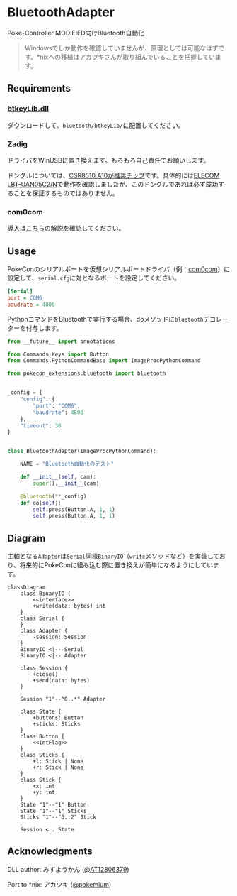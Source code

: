 # BluetoothAdapter

Poke-Controller MODIFIED向けBluetooth自動化

> Windowsでしか動作を確認していませんが、原理としては可能なはずです。*nixへの移植はアカツキさんが取り組んでいることを把握しています。

## Requirements

### [btkeyLib.dll](https://note.com/gamewagashi/n/n4a76066320e9)

ダウンロードして、`bluetooth/btkeyLib/`に配置してください。

### Zadig

ドライバをWinUSBに置き換えます。もろもろ自己責任でお願いします。

ドングルについては、[CSR8510 A10が推奨チップ](https://twitter.com/AT12806379/status/1597938264069263360)です。具体的には[ELECOM LBT-UAN05C2/N](https://www.elecom.co.jp/products/LBT-UAN05C2N.html)で動作を確認しましたが、このドングルであれば必ず成功することを保証するものではありません。

### com0com

導入は[こちら](https://qiita.com/yaju/items/e5818c99857883a59033)の解説を確認してください。

## Usage

PokeConのシリアルポートを仮想シリアルポートドライバ（例：[com0com](https://qiita.com/yaju/items/e5818c99857883a59033)）に設定して、`serial.cfg`に対となるポートを設定してください。

```ini
[Serial]
port = COM6
baudrate = 4800
```

PythonコマンドをBluetoothで実行する場合、doメソッドに`bluetooth`デコレーターを付与します。

```python
from __future__ import annotations

from Commands.Keys import Button
from Commands.PythonCommandBase import ImageProcPythonCommand

from pokecon_extensions.bluetooth import bluetooth


_config = {
    "config": {
        "port": "COM6",
        "baudrate": 4800
    },
    "timeout": 30
}


class BluetoothAdapter(ImageProcPythonCommand):

    NAME = "Bluetooth自動化のテスト"

    def __init__(self, cam):
        super().__init__(cam)

    @bluetooth(**_config)
    def do(self):
        self.press(Button.A, 1, 1)
        self.press(Button.A, 1, 1)

```

## Diagram

主軸となる`Adapter`は`Serial`同様`BinaryIO`（`write`メソッドなど）を実装しており、将来的にPokeConに組み込む際に置き換えが簡単になるようにしています。

```mermaid
classDiagram
    class BinaryIO {
        <<interface>>
        +write(data: bytes) int
    }
    class Serial {
    }
    class Adapter {
        -session: Session
    }
    BinaryIO <|-- Serial
    BinaryIO <|-- Adapter
    
    class Session {
        +close()
        +send(data: bytes)
    }

    Session "1"--"0..*" Adapter

    class State {
        +buttons: Button
        +sticks: Sticks
    }
    class Button {
        <<IntFlag>>
    }
    class Sticks {
        +l: Stick | None
        +r: Stick | None
    }
    class Stick {
        +x: int
        +y: int
    }
    State "1"--"1" Button
    State "1"--"1" Sticks
    Sticks "1"--"0..2" Stick

    Session <.. State
```

## Acknowledgments

DLL author: みずようかん ([@AT12806379](https://twitter.com/AT12806379))

Port to *nix: アカツキ ([@pokemium](https://twitter.com/pokemium))
